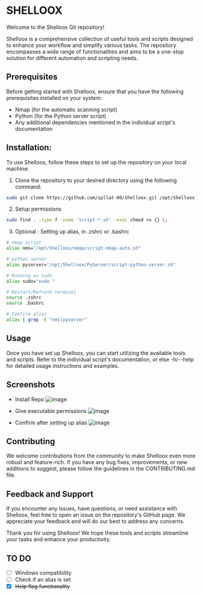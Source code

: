 
# SHELLOOX
Welcome to the Shelloox Git repository!

Shelloox is a comprehensive collection of useful tools and scripts designed to enhance your workflow and simplify various tasks. The repository encompasses a wide range of functionalities and aims to be a one-stop solution for different automation and scripting needs.

## Prerequisites
Before getting started with Shelloox, ensure that you have the following prerequisites installed on your system:

- Nmap (for the automatic scanning script)
- Python (for the Python server script)
- Any additional dependencies mentioned in the individual script's documentation

## Installation:
To use Shelloox, follow these steps to set up the repository on your local machine:

1. Clone the repository to your desired directory using the following command:
```bash
sudo git clone https://github.com/spllat-00/Shelloox.git /opt/Shelloox; cd /opt/Shelloox
```
2. Setup permissions
```bash
sudo find . -type f -name 'script-*.sh' -exec chmod +x {} \;
```
3. Optional : Setting up alias, in .zshrc or .bashrc
```bash
# nmap script
alias nms="/opt/Shelloox/nmap/script-nmap-auto.sh"

# python server
alias pyserver="/opt/Shelloox/PyServer/script-python-server.sh"

# Running as sudo
alias sudo="sudo "

# Restart/Refresh terminal
source .zshrc
source .bashrc

# Confirm alias
alias | grep -E "nms|pyserver"
```

## Usage
Once you have set up Shelloox, you can start utilizing the available tools and scripts. Refer to the individual script's documentation, or else -h/--help for detailed usage instructions and examples.

## Screenshots
- Install Repo
![image](https://github.com/spllat-00/Shelloox/assets/50944153/8019d402-b35d-41fd-8199-72c1c8f9d516)

- Give executable permissions
![image](https://github.com/spllat-00/Shelloox/assets/50944153/c99f82bc-fa95-418d-bc02-cbabc4d8fd77)

- Confirm after setting up alias
![image](https://github.com/spllat-00/Shelloox/assets/50944153/3b2aef3b-12ba-4282-bc7c-8b5a8f92c69a)



## Contributing
We welcome contributions from the community to make Shelloox even more robust and feature-rich. If you have any bug fixes, improvements, or new additions to suggest, please follow the guidelines in the CONTRIBUTING.md file.

## Feedback and Support
If you encounter any issues, have questions, or need assistance with Shelloox, feel free to open an issue on the repository's GitHub page. We appreciate your feedback and will do our best to address any concerns.

Thank you for using Shelloox! We hope these tools and scripts streamline your tasks and enhance your productivity.

## TO DO
- [ ] Windows compatibility
- [ ] Check if an alias is set
- [x] ~~Help flag functionality~~
